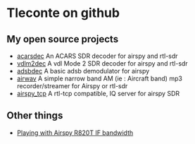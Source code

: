 # Tleconte on github

## My open source projects

- [acarsdec](https://github.com/TLeconte/acarsdec)
   An ACARS SDR decoder for airspy and rtl-sdr
- [vdlm2dec](https://github.com/TLeconte/vdlm2dec)
   A vdl Mode 2 SDR decoder for airspy and rtl-sdr
- [adsbdec](https://github.com/TLeconte/adsbdec)
   A basic adsb demodulator for airspy
- [airwav](https://github.com/TLeconte/airwav)
   A simple narrow band AM (ie : Aircraft band) mp3 recorder/streamer for Airspy or rtl-sdr
- [airspy_tcp](https://github.com/TLeconte/airspy_tcp)
   A rtl-tcp compatible, IQ server for airspy SDR 

## Other things

- [Playing with Airspy R820T IF bandwidth](R820T/r820IF.html)
